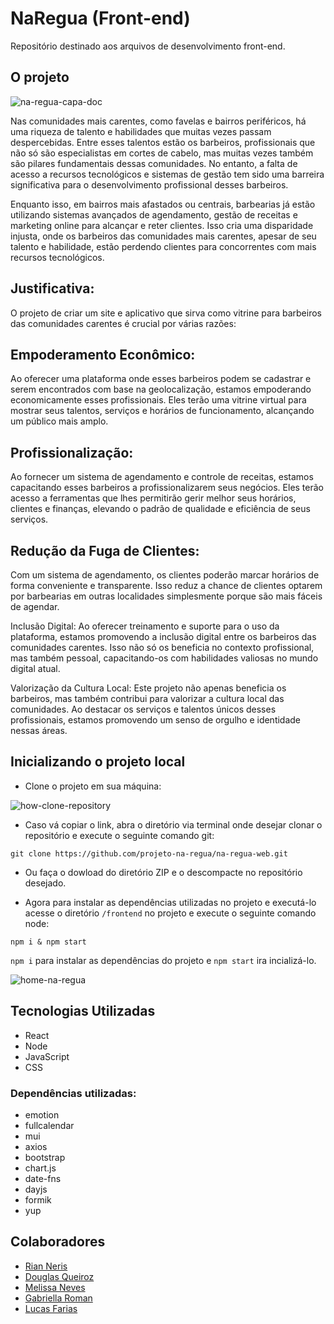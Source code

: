 # NaRegua (Front-end)
Repositório destinado aos arquivos de desenvolvimento front-end.

## O projeto

![na-regua-capa-doc](https://github.com/projeto-na-regua/na-regua-web/assets/86022706/c395f59a-b05b-4020-b9ad-055e8387b7bf)

Nas comunidades mais carentes, como favelas e bairros periféricos, há uma riqueza de talento e habilidades que muitas vezes passam despercebidas. Entre esses talentos estão os barbeiros, profissionais que não só são especialistas em cortes de cabelo, mas muitas vezes também são pilares fundamentais dessas comunidades. No entanto, a falta de acesso a recursos tecnológicos e sistemas de gestão tem sido uma barreira significativa para o desenvolvimento profissional desses barbeiros. 

 

Enquanto isso, em bairros mais afastados ou centrais, barbearias já estão utilizando sistemas avançados de agendamento, gestão de receitas e marketing online para alcançar e reter clientes. Isso cria uma disparidade injusta, onde os barbeiros das comunidades mais carentes, apesar de seu talento e habilidade, estão perdendo clientes para concorrentes com mais recursos tecnológicos. 

 

## Justificativa: 

O projeto de criar um site e aplicativo que sirva como vitrine para barbeiros das comunidades carentes é crucial por várias razões: 

 

## Empoderamento Econômico: 

Ao oferecer uma plataforma onde esses barbeiros podem se cadastrar e serem encontrados com base na geolocalização, estamos empoderando economicamente esses profissionais. Eles terão uma vitrine virtual para mostrar seus talentos, serviços e horários de funcionamento, alcançando um público mais amplo. 

 

## Profissionalização: 

Ao fornecer um sistema de agendamento e controle de receitas, estamos capacitando esses barbeiros a profissionalizarem seus negócios. Eles terão acesso a ferramentas que lhes permitirão gerir melhor seus horários, clientes e finanças, elevando o padrão de qualidade e eficiência de seus serviços. 

 

## Redução da Fuga de Clientes: 

Com um sistema de agendamento, os clientes poderão marcar horários de forma conveniente e transparente. Isso reduz a chance de clientes optarem por barbearias em outras localidades simplesmente porque são mais fáceis de agendar. 

 

Inclusão Digital: Ao oferecer treinamento e suporte para o uso da plataforma, estamos promovendo a inclusão digital entre os barbeiros das comunidades carentes. Isso não só os beneficia no contexto profissional, mas também pessoal, capacitando-os com habilidades valiosas no mundo digital atual. 

 

Valorização da Cultura Local: Este projeto não apenas beneficia os barbeiros, mas também contribui para valorizar a cultura local das comunidades. Ao destacar os serviços e talentos únicos desses profissionais, estamos promovendo um senso de orgulho e identidade nessas áreas.

## Inicializando o projeto local

- Clone o projeto em sua máquina:

![how-clone-repository](https://github.com/projeto-na-regua/na-regua-web/assets/86022706/b588dd19-3ca8-4c2c-8d0c-e01d1b206abd)

- Caso vá copiar o link, abra o diretório via terminal onde desejar clonar o repositório e execute o seguinte comando git:

`git clone https://github.com/projeto-na-regua/na-regua-web.git`

- Ou faça o dowload do diretório ZIP e o descompacte no repositório desejado.

- Agora para instalar as dependências utilizadas no projeto e executá-lo acesse o diretório `/frontend` no projeto e execute o seguinte comando node:

`npm i & npm start`

`npm i` para instalar as dependências do projeto e `npm start` ira incializá-lo.

![home-na-regua](https://github.com/projeto-na-regua/na-regua-web/assets/86022706/b1923f50-7603-4f74-9b81-7996d4399482)



## Tecnologias Utilizadas

- React
- Node
- JavaScript
- CSS

### Dependências utilizadas:

- emotion
- fullcalendar
- mui
- axios
- bootstrap
- chart.js
- date-fns
- dayjs
- formik
- yup

## Colaboradores

- [Rian Neris](https://github.com/RianNeris)
- [Douglas Queiroz](https://github.com/DouglasSDQ)
- [Melissa Neves](https://github.com/melissaSBNeves)
- [Gabriella Roman](https://github.com/gabriella-roman)
- [Lucas Farias](https://github.com/lucasfari-a)

